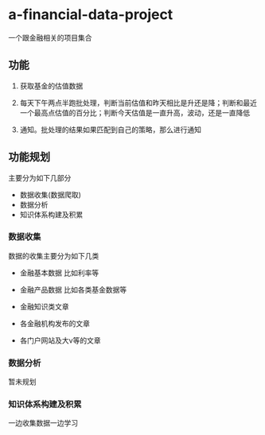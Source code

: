# a-financial-data-project
一个跟金融相关的项目集合

## 功能

1. 获取基金的估值数据

2. 每天下午两点半跑批处理，判断当前估值和昨天相比是升还是降；判断和最近一个最高点估值的百分比；判断今天估值是一直升高，波动，还是一直降低

3. 通知。批处理的结果如果匹配到自己的策略，那么进行通知

## 功能规划
主要分为如下几部分
- 数据收集(数据爬取)
- 数据分析
- 知识体系构建及积累

### 数据收集
数据的收集主要分为如下几类
- 金融基本数据
比如利率等

- 金融产品数据
比如各类基金数据等

- 金融知识类文章

- 各金融机构发布的文章
- 各门户网站及大v等的文章


### 数据分析
暂未规划

### 知识体系构建及积累
一边收集数据一边学习
